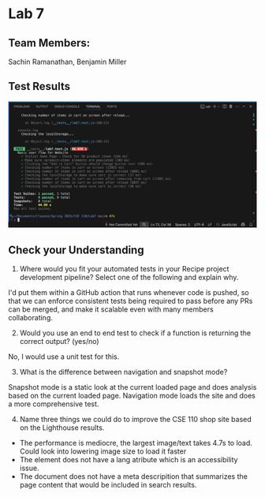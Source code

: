 # Lab 7

## Team Members:
Sachin Ramanathan, Benjamin Miller

## Test Results
![Screenshot of Test Results](test-screenshot.png)

## Check your Understanding

1) Where would you fit your automated tests in your Recipe project development pipeline? Select one of the following and explain why.

I'd put them within a GitHub action that runs whenever code is pushed, so that we can enforce consistent tests being required to pass before any PRs can be merged, and make it scalable even with many members collaborating.

2) Would you use an end to end test to check if a function is returning the correct output? (yes/no)

No, I would use a unit test for this.

3) What is the difference between navigation and snapshot mode?

Snapshot mode is a static look at the current loaded page and does analysis based on the current loaded page. Navigation mode loads the site and does a more comprehensive test.

4) Name three things we could do to improve the CSE 110 shop site based on the Lighthouse results.

- The performance is mediocre, the largest image/text takes 4.7s to load. Could look into lowering image size to load it faster
- The <html> element does not have a lang atribute which is an accessibility issue.
- The document does not have a meta descripition that summarizes the page content that would be included in search results.

